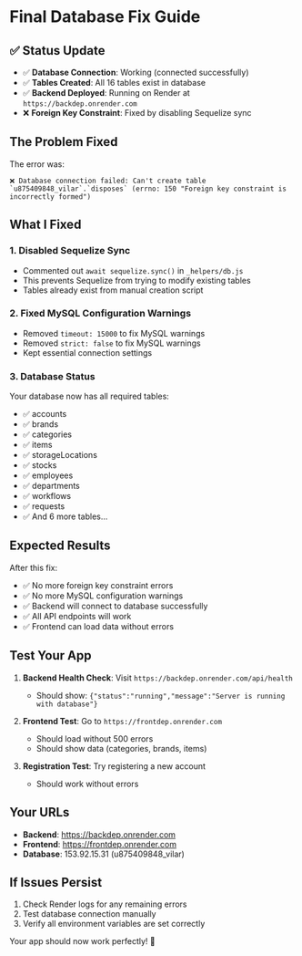 # Final Database Fix Guide

## ✅ Status Update
- ✅ **Database Connection**: Working (connected successfully)
- ✅ **Tables Created**: All 16 tables exist in database
- ✅ **Backend Deployed**: Running on Render at `https://backdep.onrender.com`
- ❌ **Foreign Key Constraint**: Fixed by disabling Sequelize sync

## The Problem Fixed
The error was:
```
❌ Database connection failed: Can't create table `u875409848_vilar`.`disposes` (errno: 150 "Foreign key constraint is incorrectly formed")
```

## What I Fixed

### 1. Disabled Sequelize Sync
- Commented out `await sequelize.sync()` in `_helpers/db.js`
- This prevents Sequelize from trying to modify existing tables
- Tables already exist from manual creation script

### 2. Fixed MySQL Configuration Warnings
- Removed `timeout: 15000` to fix MySQL warnings
- Removed `strict: false` to fix MySQL warnings
- Kept essential connection settings

### 3. Database Status
Your database now has all required tables:
- ✅ accounts
- ✅ brands  
- ✅ categories
- ✅ items
- ✅ storageLocations
- ✅ stocks
- ✅ employees
- ✅ departments
- ✅ workflows
- ✅ requests
- ✅ And 6 more tables...

## Expected Results
After this fix:
- ✅ No more foreign key constraint errors
- ✅ No more MySQL configuration warnings
- ✅ Backend will connect to database successfully
- ✅ All API endpoints will work
- ✅ Frontend can load data without errors

## Test Your App
1. **Backend Health Check**: Visit `https://backdep.onrender.com/api/health`
   - Should show: `{"status":"running","message":"Server is running with database"}`

2. **Frontend Test**: Go to `https://frontdep.onrender.com`
   - Should load without 500 errors
   - Should show data (categories, brands, items)

3. **Registration Test**: Try registering a new account
   - Should work without errors

## Your URLs
- **Backend**: https://backdep.onrender.com
- **Frontend**: https://frontdep.onrender.com
- **Database**: 153.92.15.31 (u875409848_vilar)

## If Issues Persist
1. Check Render logs for any remaining errors
2. Test database connection manually
3. Verify all environment variables are set correctly

Your app should now work perfectly! 🚀
